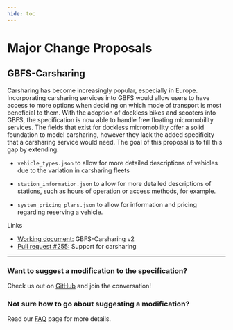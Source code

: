 ```yaml
---
hide: toc
---
```


# Major Change Proposals

## GBFS-Carsharing

Carsharing has become increasingly popular, especially in Europe. Incorporating carsharing services into GBFS would allow users to have access to more options when deciding on which mode of transport is most beneficial to them.  With the adoption of dockless bikes and scooters into GBFS, the specification is now able to handle free floating micromobility services. The fields that exist for dockless micromobility offer a solid foundation to model carsharing, however they lack the added specificity that a carsharing service would need. The goal of this proposal is to fill this gap by extending:

- `vehicle_types.json` to allow for more detailed descriptions of vehicles due to the variation in carsharing fleets

- `station_information.json` to allow for more detailed descriptions of stations, such as hours of operation or access methods, for example. 

- `system_pricing_plans.json` to allow for information and pricing regarding reserving a vehicle. 

Links

- [Working document:](https://docs.google.com/document/d/16NKnf10SjmBBVwUlKrc7oeuxzeWqS_dQvztlT2F4dH8/edit#) GBFS-Carsharing v2
- [Pull request #255:](https://www.google.com/url?q=https%3A%2F%2Fgithub.com%2FNABSA%2Fgbfs%2Fpull%2F255&sa=D&sntz=1&usg=AFQjCNFGL-_ZQSegR1338kwck6Ch1AJzFQ) Support for carsharing

<hr>

### Want to suggest a modification to the specification?

Check us out on [GitHub](https://github.com/NABSA/gbfs) and join the conversation!

### Not sure how to go about suggesting a modification? 
Read our [FAQ](/faq/governance) page for more details.
